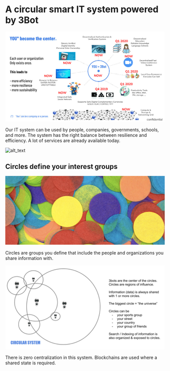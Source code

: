 # A circular smart IT system powered by 3Bot


![alt_text](img/you_become_the_center.jpg)


Our IT system can be used by people, companies, governments, schools, and more. The system has the right balance between resilience and efficiency. A lot of services are already available today. 

![alt_text](img/curve_of_life.jpg)


## Circles define your interest groups

![alt_text](img/circles.jpg)


Circles are groups you define that include the people and organizations you share information with.


![alt_text](img/circles2.jpg)


There is zero centralization in this system. Blockchains are used where a shared state is required.
